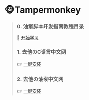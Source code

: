 # 🐵Tampermonkey

>### 0. 油猴脚本开发指南教程目录
>💪 [开始学习](https://bbs.tampermonkey.net.cn/thread-184-1-1.html)
>
>### 1. 去他のC语言中文网
>👉 [一键安装](https://greasyfork.org/zh-CN/scripts/440184)
>
>### 2. 去他の油猴中文网
>👉 [一键安装](https://greasyfork.org/zh-CN/scripts/440185)
